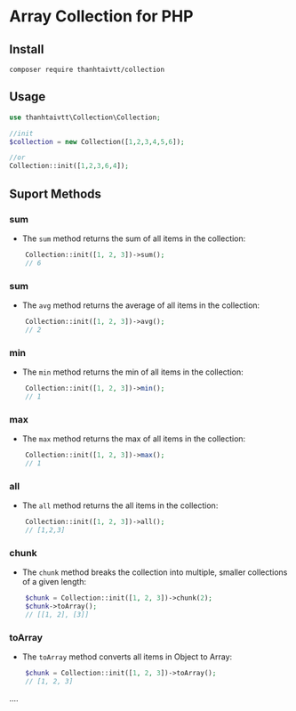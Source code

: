 # Array Collection for PHP

## Install

```sybase
composer require thanhtaivtt/collection
```

## Usage

```php
use thanhtaivtt\Collection\Collection;

//init
$collection = new Collection([1,2,3,4,5,6]);

//or
Collection::init([1,2,3,6,4]);

```
## Suport Methods
### sum
- The `sum` method returns the sum of all items in the collection:
```php
    Collection::init([1, 2, 3])->sum();
    // 6
```
### sum
- The `avg` method returns the average of all items in the collection:
```php
    Collection::init([1, 2, 3])->avg();
    // 2
```
### min
- The `min` method returns the min of all items in the collection:
```php
    Collection::init([1, 2, 3])->min();
    // 1

```
### max
- The `max` method returns the max of all items in the collection:
```php
    Collection::init([1, 2, 3])->max();
    // 1

```

### all
- The `all` method returns the all items in the collection:
```php
    Collection::init([1, 2, 3])->all();
    // [1,2,3]

```
### chunk
- The `chunk` method breaks the collection into multiple, smaller collections of a given length:
```php
    $chunk = Collection::init([1, 2, 3])->chunk(2);
    $chunk->toArray();
    // [[1, 2], [3]]

```
### toArray
- The `toArray` method converts all items in Object to Array:
```php
    $chunk = Collection::init([1, 2, 3])->toArray();
    // [1, 2, 3]

```
....